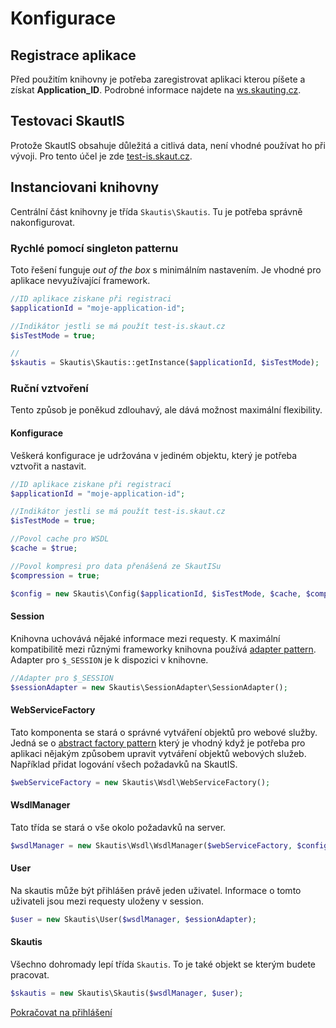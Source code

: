 # Konfigurace

## Registrace aplikace
Před použitím knihovny je potřeba zaregistrovat aplikaci kterou píšete a získat **Application_ID**. Podrobné informace najdete na  [ws.skauting.cz](http://ws.skauting.cz/).

## Testovaci SkautIS
Protože SkautIS obsahuje důležitá a citlivá data, není vhodné používat ho při vývoji. Pro tento účel je zde [test-is.skaut.cz](http://http://test-is.skaut.cz/).


## Instanciovani knihovny
Centrální část knihovny je třída ``Skautis\Skautis``. Tu je potřeba správně nakonfigurovat.

### Rychlé pomocí singleton patternu
Toto řešení funguje *out of the box* s minimálním nastavením. Je vhodné pro aplikace nevyužívající framework.
```php
//ID aplikace ziskane při registraci
$applicationId = "moje-application-id";

//Indikátor jestli se má použít test-is.skaut.cz
$isTestMode = true;

//
$skautis = Skautis\Skautis::getInstance($applicationId, $isTestMode);
```

### Ruční vztvoření
Tento způsob je poněkud zdlouhavý, ale dává možnost maximální flexibility.

#### Konfigurace
Veškerá konfigurace je udržována v jediném objektu, který je potřeba vztvořit a nastavit.
```PHP
//ID aplikace ziskane při registraci
$applicationId = "moje-application-id";

//Indikátor jestli se má použít test-is.skaut.cz
$isTestMode = true;

//Povol cache pro WSDL
$cache = $true;

//Povol kompresi pro data přenášená ze SkautISu
$compression = true;

$config = new Skautis\Config($applicationId, $isTestMode, $cache, $compression);
```

#### Session
Knihovna uchovává nějaké informace mezi requesty. K maximální kompatibilitě mezi různými frameworky knihovna používá [adapter pattern](https://github.com/domnikl/DesignPatternsPHP/tree/master/Structural/Adapter). Adapter pro ``$_SESSION`` je k dispozici v knihovne.
```PHP
//Adapter pro $_SESSION
$sessionAdapter = new Skautis\SessionAdapter\SessionAdapter();
```

#### WebServiceFactory
Tato komponenta se stará o správné vytváření objektů pro webové služby. Jedná se o [abstract factory pattern](https://github.com/domnikl/DesignPatternsPHP/tree/master/Creational/AbstractFactory) který je vhodný když je potřeba pro aplikaci nějakým způsobem upravit vytváření objektů webových služeb. Například přidat logování všech požadavků na SkautIS.
```PHP
$webServiceFactory = new Skautis\Wsdl\WebServiceFactory();
```

#### WsdlManager
Tato třída se stará o vše okolo požadavků na server.
```PHP
$wsdlManager = new Skautis\Wsdl\WsdlManager($webServiceFactory, $config);
```

#### User
Na skautis může být přihlášen právě jeden uživatel. Informace o tomto uživateli jsou mezi requesty uloženy v session.
```PHP
$user = new Skautis\User($wsdlManager, $essionAdapter);
```

#### Skautis
Všechno dohromady lepí třída ``Skautis``. To je také objekt se kterým budete pracovat.
```PHP
$skautis = new Skautis\Skautis($wsdlManager, $user);
```


[Pokračovat na přihlášení](./prihlaseni.md)
